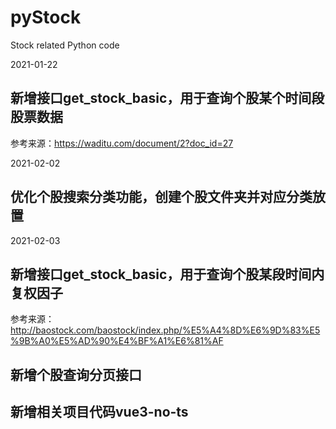 # pyStock
Stock related Python code

2021-01-22
## 新增接口get_stock_basic，用于查询个股某个时间段股票数据
参考来源：https://waditu.com/document/2?doc_id=27

2021-02-02
## 优化个股搜索分类功能，创建个股文件夹并对应分类放置

2021-02-03
## 新增接口get_stock_basic，用于查询个股某段时间内复权因子
参考来源：http://baostock.com/baostock/index.php/%E5%A4%8D%E6%9D%83%E5%9B%A0%E5%AD%90%E4%BF%A1%E6%81%AF
## 新增个股查询分页接口
## 新增相关项目代码vue3-no-ts

